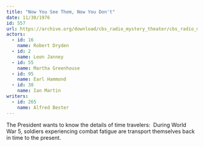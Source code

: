 ```yaml
---
title: "Now You See Them, Now You Don't"
date: 11/30/1976
id: 557
url: https://archive.org/download/cbs_radio_mystery_theater/cbs_radio_mystery_theater-0551-0600.zip/cbs_radio_mystery_theater-0551-0600%2Fcbsrmt_0557_now_you_see_them_now_you_dont.mp3
actors:  
  - id: 16
    name: Robert Dryden  
  - id: 2
    name: Leon Janney  
  - id: 55
    name: Martha Greenhouse  
  - id: 95
    name: Earl Hammond  
  - id: 38
    name: Ian Martin
writers:  
  - id: 265
    name: Alfred Bester
---
```

The President wants to know the details of time travelers:  During World War 5, soldiers experiencing combat fatigue are transport themselves back in time to the present.